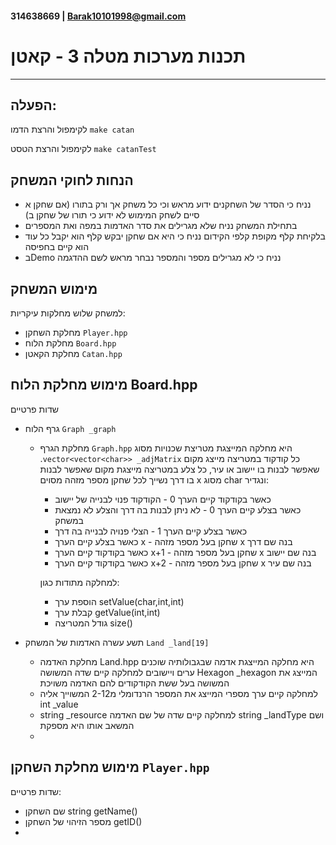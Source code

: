 #### 314638669 | Barak10101998@gmail.com
# תכנות מערכות מטלה 3 - קאטן
___
הפעלה:
---
לקימפול והרצת הדמו `make catan`

לקימפול והרצת הטסט `make catanTest`

הנחות לחוקי המשחק
---
- נניח כי הסדר של השחקנים ידוע מראש וכי כל משחק אך ורק בתורו (אם שחקן א סיים לשחק המימוש לא ידוע כי תורו של שחקן ב)
- בתחילת המשחק נניח שלא מגרילים את סדר האדמות במפה ואת המספרים
- בלקיחת קלף מקופת קלפי הקידום נניח כי היא אם שחקן יבקש קלף הוא יקבל כל עוד הוא קיים בחפיסה
- בDemo נניח כי לא מגרילים מספר והמספר נבחר מראש לשם ההדגמה

מימוש המשחק
---

למשחק שלוש מחלקות עיקריות:
- מחלקת השחקן `Player.hpp`
- מחלקת הלוח `Board.hpp`
- מחלקת הקאטן `Catan.hpp`

מימוש מחלקת הלוח Board.hpp
-
שדות פרטיים
- גרף הלוח `Graph _graph`
  - מחלקת הגרף `Graph.hpp` היא מחלקה המייצגת מטריצת שכנויות מסוג
    .`vector<vector<char>> _adjMatrix`
    כל קודקוד במטריצה מייצג מקום שאפשר לבנות בו יישוב או עיר, כל צלע במטריצה מייצגת מקום שאפשר לבנות בו דרך
    נשייך לכל שחקן מספר מזהה מסוים x מסוג char ונגדיר:
    - כאשר בקודקוד קיים הערך 0 - הקודקוד פנוי לבנייה של יישוב
    - כאשר בצלע קיים הערך 0 - לא ניתן לבנות בה דרך והצלע לא נמצאת במשחק
    - כאשר בצלע קיים הערך 1 - הצלי פנויה לבנייה בה דרך
    - כאשר בצלע קיים הערך x - שחקן בעל מספר מזהה x בנה שם דרך
    - כאשר בקודקוד קיים הערך x+1 - שחקן בעל מספר מזהה x בנה שם יישוב
    - כאשר בקודקוד קיים הערך x+2 - שחקן בעל מספר מזהה x בנה שם עיר
    
    למחלקה מתודות כגון:
    - הוספת ערך setValue(char,int,int)
    - קבלת ערך getValue(int,int)
    - גודל המטריצה size()
  
- תשע עשרה האדמות של המשחק `Land _land[19]`
  - מחלקת האדמה Land.hpp היא מחלקה המייצגת אדמה שבגבולותיה שוכנים ערים ויישובים
  למחלקה קיים שדה המשושה Hexagon _hexagon המייצג את המשושה בעל ששת הקודקודים להם האדמה משויכת
  - למחלקה קיים ערך מספרי המייצג את המספר הרנדומלי מ2-12 המשוייך אליה int _value
  - string _resource למחלקה קיים שדה של שם האדמה string _landType ושם המשאב אותו היא מספקת
  - 

מימוש מחלקת השחקן `Player.hpp`
---
שדות פרטיים:
- שם השחקן string getName()
- מספר הזיהוי של השחקן getID()
- 
